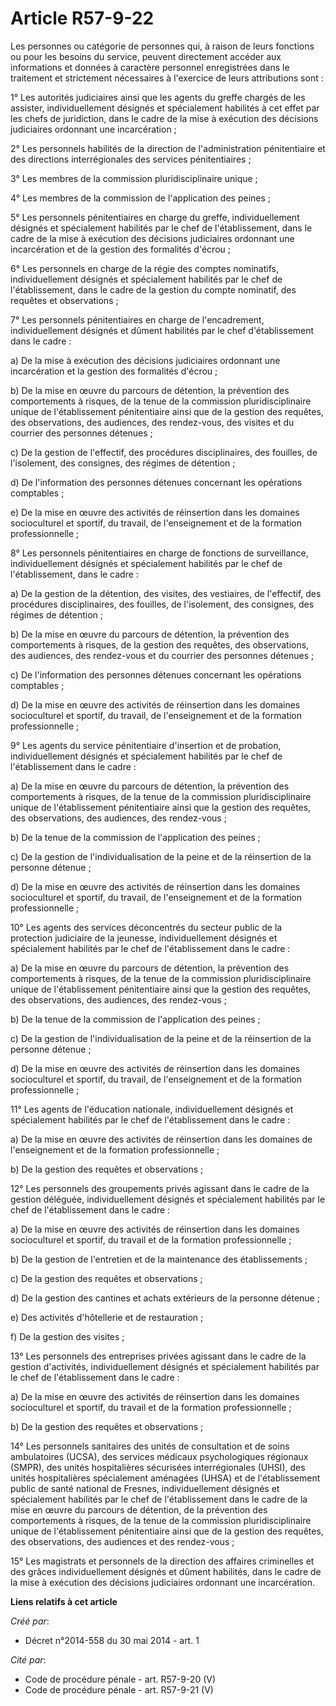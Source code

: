 # Article R57-9-22

Les personnes ou catégorie de personnes qui, à raison de leurs fonctions ou pour les besoins du service, peuvent directement
accéder aux informations et données à caractère personnel enregistrées dans le traitement et strictement nécessaires à
l'exercice de leurs attributions sont :

1° Les autorités judiciaires ainsi que les agents du greffe chargés de les assister, individuellement désignés et
spécialement habilités à cet effet par les chefs de juridiction, dans le cadre de la mise à exécution des décisions
judiciaires ordonnant une incarcération ;

2° Les personnels habilités de la direction de l'administration pénitentiaire et des directions interrégionales des services
pénitentiaires ;

3° Les membres de la commission pluridisciplinaire unique ;

4° Les membres de la commission de l'application des peines ;

5° Les personnels pénitentiaires en charge du greffe, individuellement désignés et spécialement habilités par le chef de
l'établissement, dans le cadre de la mise à exécution des décisions judiciaires ordonnant une incarcération et de la gestion
des formalités d'écrou ;

6° Les personnels en charge de la régie des comptes nominatifs, individuellement désignés et spécialement habilités par le
chef de l'établissement, dans le cadre de la gestion du compte nominatif, des requêtes et observations ;

7° Les personnels pénitentiaires en charge de l'encadrement, individuellement désignés et dûment habilités par le chef
d'établissement dans le cadre :

a) De la mise à exécution des décisions judiciaires ordonnant une incarcération et la gestion des formalités d'écrou ;

b) De la mise en œuvre du parcours de détention, la prévention des comportements à risques, de la tenue de la commission
pluridisciplinaire unique de l'établissement pénitentiaire ainsi que de la gestion des requêtes, des observations, des
audiences, des rendez-vous, des visites et du courrier des personnes détenues ;

c) De la gestion de l'effectif, des procédures disciplinaires, des fouilles, de l'isolement, des consignes, des régimes de
détention ;

d) De l'information des personnes détenues concernant les opérations comptables ;

e) De la mise en œuvre des activités de réinsertion dans les domaines socioculturel et sportif, du travail, de l'enseignement
et de la formation professionnelle ;

8° Les personnels pénitentiaires en charge de fonctions de surveillance, individuellement désignés et spécialement habilités
par le chef de l'établissement, dans le cadre :

a) De la gestion de la détention, des visites, des vestiaires, de l'effectif, des procédures disciplinaires, des fouilles, de
l'isolement, des consignes, des régimes de détention ;

b) De la mise en œuvre du parcours de détention, la prévention des comportements à risques, de la gestion des requêtes, des
observations, des audiences, des rendez-vous et du courrier des personnes détenues ;

c) De l'information des personnes détenues concernant les opérations comptables ;

d) De la mise en œuvre des activités de réinsertion dans les domaines socioculturel et sportif, du travail, de l'enseignement
et de la formation professionnelle ;

9° Les agents du service pénitentiaire d'insertion et de probation, individuellement désignés et spécialement habilités par
le chef de l'établissement dans le cadre :

a) De la mise en œuvre du parcours de détention, la prévention des comportements à risques, de la tenue de la commission
pluridisciplinaire unique de l'établissement pénitentiaire ainsi que la gestion des requêtes, des observations, des
audiences, des rendez-vous ;

b) De la tenue de la commission de l'application des peines ;

c) De la gestion de l'individualisation de la peine et de la réinsertion de la personne détenue ;

d) De la mise en œuvre des activités de réinsertion dans les domaines socioculturel et sportif, du travail, de l'enseignement
et de la formation professionnelle ;

10° Les agents des services déconcentrés du secteur public de la protection judiciaire de la jeunesse, individuellement
désignés et spécialement habilités par le chef de l'établissement dans le cadre :

a) De la mise en œuvre du parcours de détention, la prévention des comportements à risques, de la tenue de la commission
pluridisciplinaire unique de l'établissement pénitentiaire ainsi que la gestion des requêtes, des observations, des
audiences, des rendez-vous ;

b) De la tenue de la commission de l'application des peines ;

c) De la gestion de l'individualisation de la peine et de la réinsertion de la personne détenue ;

d) De la mise en œuvre des activités de réinsertion dans les domaines socioculturel et sportif, du travail, de l'enseignement
et de la formation professionnelle ;

11° Les agents de l'éducation nationale, individuellement désignés et spécialement habilités par le chef de l'établissement
dans le cadre :

a) De la mise en œuvre des activités de réinsertion dans les domaines de l'enseignement et de la formation professionnelle ;

b) De la gestion des requêtes et observations ;

12° Les personnels des groupements privés agissant dans le cadre de la gestion déléguée, individuellement désignés et
spécialement habilités par le chef de l'établissement dans le cadre :

a) De la mise en œuvre des activités de réinsertion dans les domaines socioculturel et sportif, du travail et de la formation
professionnelle ;

b) De la gestion de l'entretien et de la maintenance des établissements ;

c) De la gestion des requêtes et observations ;

d) De la gestion des cantines et achats extérieurs de la personne détenue ;

e) Des activités d'hôtellerie et de restauration ;

f) De la gestion des visites ;

13° Les personnels des entreprises privées agissant dans le cadre de la gestion d'activités, individuellement désignés et
spécialement habilités par le chef de l'établissement dans le cadre :

a) De la mise en œuvre des activités de réinsertion dans les domaines socioculturel et sportif, du travail et de la formation
professionnelle ;

b) De la gestion des requêtes et observations ;

14° Les personnels sanitaires des unités de consultation et de soins ambulatoires (UCSA), des services médicaux
psychologiques régionaux (SMPR), des unités hospitalières sécurisées interrégionales (UHSI), des unités hospitalières
spécialement aménagées (UHSA) et de l'établissement public de santé national de Fresnes, individuellement désignés et
spécialement habilités par le chef de l'établissement dans le cadre de la mise en œuvre du parcours de détention, de la
prévention des comportements à risques, de la tenue de la commission pluridisciplinaire unique de l'établissement
pénitentiaire ainsi que de la gestion des requêtes, des observations, des audiences et des rendez-vous ;

15° Les magistrats et personnels de la direction des affaires criminelles et des grâces individuellement désignés et dûment
habilités, dans le cadre de la mise à exécution des décisions judiciaires ordonnant une incarcération.

**Liens relatifs à cet article**

_Créé par_:

  - Décret n°2014-558 du 30 mai 2014 - art. 1

_Cité par_:

  - Code de procédure pénale - art. R57-9-20 (V)
  - Code de procédure pénale - art. R57-9-21 (V)
